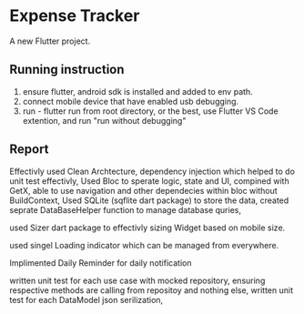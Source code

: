 # Expense Tracker

A new Flutter project.

## Running instruction

1. ensure flutter, android sdk is installed and added to env path.
2. connect mobile device that have enabled usb debugging.
3. run - flutter run from root directory, or the best, use Flutter VS Code extention, and run "run without debugging"

## Report

Effectivly used Clean Archtecture, dependency injection which helped to do unit test effectivly,
Used Bloc to sperate logic, state and UI, compined with GetX, able to use navigation and other dependecies within bloc without BuildContext,
Used SQLite (sqflite dart package) to store the data, created seprate DataBaseHelper function to manage database quries,

used Sizer dart package to effectivly sizing Widget based on mobile size.

used singel Loading indicator which can be managed from everywhere.

Implimented Daily Reminder for daily notification

written unit test for each use case with mocked repository, ensuring respective methods are calling from repositoy and nothing else,
written unit test for each DataModel json serilization,
